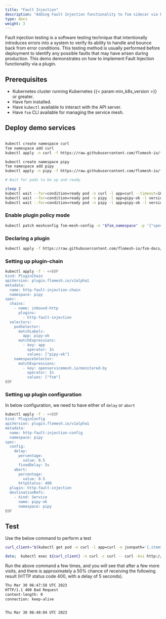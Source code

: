 ```yaml
---
title: "Fault Injection"
description: "Adding Fault Injection functionality to fsm sidecar via Plugins"
type: docs
weight: 3
---
```


Fault injection testing is a software testing technique that intentionally introduces errors into a system to verify its ability to handle and bounce back from error conditions. This testing method is usually performed before deployment to identify any possible faults that may have arisen during production. This demo demonstrates on how to implement Fault Injection functionality via a plugin.

## Prerequisites

- Kubernetes cluster running Kubernetes {{< param min_k8s_version >}} or greater.
- Have fsm installed.
- Have `kubectl` available to interact with the API server.
- Have `fsm` CLI available for managing the service mesh.

## Deploy demo services

```bash

kubectl create namespace curl
fsm namespace add curl
kubectl apply -n curl -f https://raw.githubusercontent.com/flomesh-io/fsm-docs/{{< param fsm_branch >}}/manifests/samples/plugins/curl.yaml

kubectl create namespace pipy
fsm namespace add pipy
kubectl apply -n pipy -f https://raw.githubusercontent.com/flomesh-io/fsm-docs/{{< param fsm_branch >}}/manifests/samples/plugins/pipy-ok.pipy.yaml

# Wait for pods to be up and ready

sleep 2
kubectl wait --for=condition=ready pod -n curl -l app=curl --timeout=180s
kubectl wait --for=condition=ready pod -n pipy -l app=pipy-ok -l version=v1 --timeout=180s
kubectl wait --for=condition=ready pod -n pipy -l app=pipy-ok -l version=v2 --timeout=180s
```

### Enable plugin policy mode

```bash
kubectl patch meshconfig fsm-mesh-config -n "$fsm_namespace" -p '{"spec":{"featureFlags":{"enablePluginPolicy":true}}}' --type=merge
```

### Declaring a plugin

```bash
kubectl apply -f https://raw.githubusercontent.com/flomesh-io/fsm-docs/{{< param fsm_branch >}}/manifests/samples/plugins/fault-injection.yaml
```

### Setting up plugin-chain

```bash
kubectl apply -f - <<EOF
kind: PluginChain
apiVersion: plugin.flomesh.io/v1alpha1
metadata:
  name: http-fault-injection-chain
  namespace: pipy
spec:
  chains:
    - name: inbound-http
      plugins:
        - http-fault-injection
  selectors:
    podSelector:
      matchLabels:
        app: pipy-ok
      matchExpressions:
        - key: app
          operator: In
          values: ["pipy-ok"]
    namespaceSelector:
      matchExpressions:
        - key: openservicemesh.io/monitored-by
          operator: In
          values: ["fsm"]
EOF
```

### Setting up plugin configuration

In below configuration, we need to have either of `delay` or `abort`

```bash
kubectl apply -f - <<EOF
kind: PluginConfig
apiVersion: plugin.flomesh.io/v1alpha1
metadata:
  name: http-fault-injection-config
  namespace: pipy
spec:
  config:
    delay:
      percentage:
        value: 0.5
      fixedDelay: 5s
    abort:
      percentage:
        value: 0.5
      httpStatus: 400
  plugin: http-fault-injection
  destinationRefs:
    - kind: Service
      name: pipy-ok
      namespace: pipy
EOF
```

## Test

Use the below command to perform a test

```bash
curl_client="$(kubectl get pod -n curl -l app=curl -o jsonpath='{.items[0].metadata.name}')"

date;  kubectl exec ${curl_client} -n curl -c curl -- curl -ksi http://pipy-ok.pipy:8080 ;  echo "";  date
```

Run the above command a few times, and you will see that after a few more visits, and there is  approximately a 50% chance of receiving the following result (HTTP status code 400, with a delay of 5 seconds).

```bash
Thu Mar 30 06:47:58 UTC 2023
HTTP/1.1 400 Bad Request
content-length: 0
connection: keep-alive


Thu Mar 30 06:48:04 UTC 2023
```


